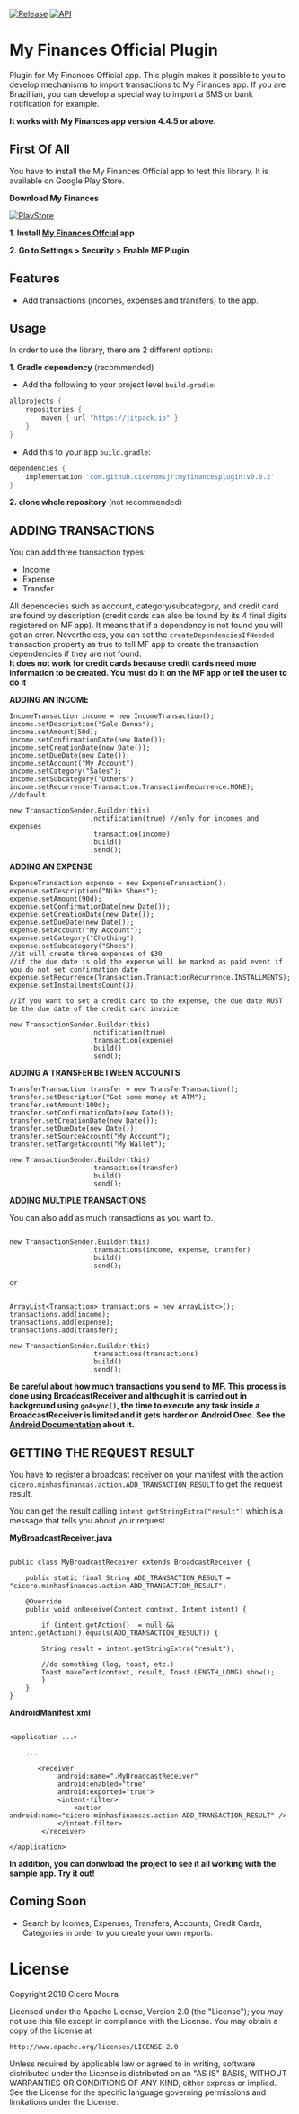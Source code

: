 [![Release](https://jitpack.io/v/ciceromsjr/myfinancesplugin.svg)](https://jitpack.io/#ciceromsjr/myfinancesplugin)
[![API](https://img.shields.io/badge/API-15%2B-green.svg?style=flat)](https://android-arsenal.com/api?level=15)

# My Finances Official Plugin
Plugin for My Finances Official app.
This plugin makes it possible  to you to develop mechanisms to import transactions to My Finances app.
If you are Brazillian, you can develop a special way to import a SMS or bank notification for example.

**It works with My Finances app version 4.4.5 or above.**

First Of All
------

You have to install the My Finances Official app to test this library.
It is available on Google Play Store.

**Download My Finances**

[![PlayStore](https://play.google.com/intl/en_us/badges/images/badge_new.png)](https://play.google.com/store/apps/details?id=cicero.minhasfinancas)

**1. Install [My Finances Offcial](https://play.google.com/store/apps/details?id=cicero.minhasfinancas) app**

**2. Go to Settings > Security > Enable MF Plugin**

Features
-----
- Add transactions (incomes, expenses and transfers) to the app.
 
Usage
-----

In order to use the library, there are 2 different options:

**1. Gradle dependency** (recommended)

  -  Add the following to your project level `build.gradle`:
 
```gradle
allprojects {
	repositories {
		maven { url "https://jitpack.io" }
	}
}
```
  -  Add this to your app `build.gradle`:
 
```gradle
dependencies {
	implementation 'com.github.ciceromsjr:myfinancesplugin:v0.0.2'
}
```
	
**2. clone whole repository** (not recommended)

ADDING TRANSACTIONS
-----

You can add three transaction types:

- Income
- Expense
- Transfer

All dependecies such as account, category/subcategory, and credit card are found by description
(credit cards can also be found by its 4 final digits registered on MF app).
It means that if a dependency is not found you will get an error.
Nevertheless, you can set the ```createDependenciesIfNeeded``` transaction property as true to tell MF app to create the transaction dependencies if they are not found.  
**It does not work for credit cards because credit cards need more information to be created. You must do it on the MF app or tell the user to do it**

**ADDING AN INCOME**

```
IncomeTransaction income = new IncomeTransaction();
income.setDescription("Sale Bonus");
income.setAmount(50d);
income.setConfirmationDate(new Date());
income.setCreationDate(new Date());
income.setDueDate(new Date());
income.setAccount("My Account");
income.setCategory("Sales");
income.setSubcategory("Others");
income.setRecurrence(Transaction.TransactionRecurrence.NONE); //default

new TransactionSender.Builder(this)
                    .notification(true) //only for incomes and expenses
                    .transaction(income)
                    .build()
                    .send();

```

**ADDING AN EXPENSE**

```
ExpenseTransaction expense = new ExpenseTransaction();
expense.setDescription("Nike Shoes");
expense.setAmount(90d);
expense.setConfirmationDate(new Date());
expense.setCreationDate(new Date());
expense.setDueDate(new Date());
expense.setAccount("My Account");
expense.setCategory("Chothing");
expense.setSubcategory("Shoes");
//it will create three expenses of $30
//if the due date is old the expense will be marked as paid event if you do not set confirmation date
expense.setRecurrence(Transaction.TransactionRecurrence.INSTALLMENTS);
expense.setInstallmentsCount(3); 

//If you want to set a credit card to the expense, the due date MUST be the due date of the credit card invoice

new TransactionSender.Builder(this)
                    .notification(true)
                    .transaction(expense)
                    .build()
                    .send();

```

**ADDING A TRANSFER BETWEEN ACCOUNTS**

```
TransferTransaction transfer = new TransferTransaction();
transfer.setDescription("Got some money at ATM");
transfer.setAmount(100d);
transfer.setConfirmationDate(new Date());
transfer.setCreationDate(new Date());
transfer.setDueDate(new Date());
transfer.setSourceAccount("My Account");
transfer.setTargetAccount("My Wallet");

new TransactionSender.Builder(this)
                    .transaction(transfer)
                    .build()
                    .send();

```

**ADDING MULTIPLE TRANSACTIONS**

You can also add as much transactions as you want to.

```

new TransactionSender.Builder(this)
                    .transactions(income, expense, transfer)
                    .build()
                    .send();

```

or

```

ArrayList<Transaction> transactions = new ArrayList<>();
transactions.add(income);
transactions.add(expense);
transactions.add(transfer);

new TransactionSender.Builder(this)
                    .transactions(transactions)
                    .build()
                    .send();

```

**Be careful about how much transactions you send to MF. This process is done using BroadcastReceiver and although it is carried out in background using ```goAsync()```, the time to execute any task inside a BroadcastReceiver is limited and it gets harder on Android Oreo. See the [Android Documentation](https://developer.android.com/reference/android/content/BroadcastReceiver.html#goAsync()) about it.**

GETTING THE REQUEST RESULT
-----

You have to register a broadcast receiver on your manifest with the action  ```cicero.minhasfinancas.action.ADD_TRANSACTION_RESULT``` to get the request result.

You can get the result calling ```intent.getStringExtra("result")``` which is a message that tells you about your request.


**MyBroadcastReceiver.java**

```

public class MyBroadcastReceiver extends BroadcastReceiver {

    public static final String ADD_TRANSACTION_RESULT = "cicero.minhasfinancas.action.ADD_TRANSACTION_RESULT";

    @Override
    public void onReceive(Context context, Intent intent) {

        if (intent.getAction() != null && intent.getAction().equals(ADD_TRANSACTION_RESULT)) {
            
	    String result = intent.getStringExtra("result");
            
	    //do something (log, toast, etc.)
	    Toast.makeText(context, result, Toast.LENGTH_LONG).show();
        }
    }
}

```


**AndroidManifest.xml**

```

<application ...>
	
	...
	
       <receiver
            android:name=".MyBroadcastReceiver"
            android:enabled="true"
            android:exported="true">
            <intent-filter>
                <action android:name="cicero.minhasfinancas.action.ADD_TRANSACTION_RESULT" />
            </intent-filter>
        </receiver>

</application>

```

**In addition, you can donwload the project to see it all working with the sample app. Try it out!**

Coming Soon
-----

- Search by Icomes, Expenses, Transfers, Accounts, Credit Cards, Categories in order to you create your own reports.

License
=======
Copyright 2018 Cícero Moura

Licensed under the Apache License, Version 2.0 (the "License");
you may not use this file except in compliance with the License.
You may obtain a copy of the License at

    http://www.apache.org/licenses/LICENSE-2.0

Unless required by applicable law or agreed to in writing, software
distributed under the License is distributed on an "AS IS" BASIS,
WITHOUT WARRANTIES OR CONDITIONS OF ANY KIND, either express or implied.
See the License for the specific language governing permissions and
limitations under the License.
